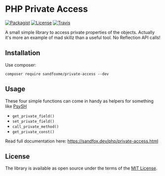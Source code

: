 # PHP Private Access

[![Packagist](https://img.shields.io/packagist/v/sandfoxme/private-access.svg?style=flat-square)](https://packagist.org/packages/sandfoxme/private-access)
[![License](https://img.shields.io/packagist/l/sandfoxme/private-access.svg?style=flat-square)](https://opensource.org/licenses/MIT)
[![Travis](https://img.shields.io/travis/arokettu/php-private-access.svg?style=flat-square)](https://travis-ci.org/sandfoxme/php-private-access)

A small simple library to access private properties of the objects.
Actually it's more an example of mad skillz than a useful tool.
No Reflection API calls!

## Installation

Use composer:

    composer require sandfoxme/private-access --dev


## Usage

These four simple functions can come in handy as helpers for something like [PsySH]

* `get_private_field()`
* `set_private_field()`
* `call_private_method()`
* `get_private_const()`

Read full documentation here: <https://sandfox.dev/php/private-access.html>

## License

The library is available as open source under the terms of the [MIT License].

[PsySH]: https://psysh.org/
[MIT License]: https://opensource.org/licenses/MIT
